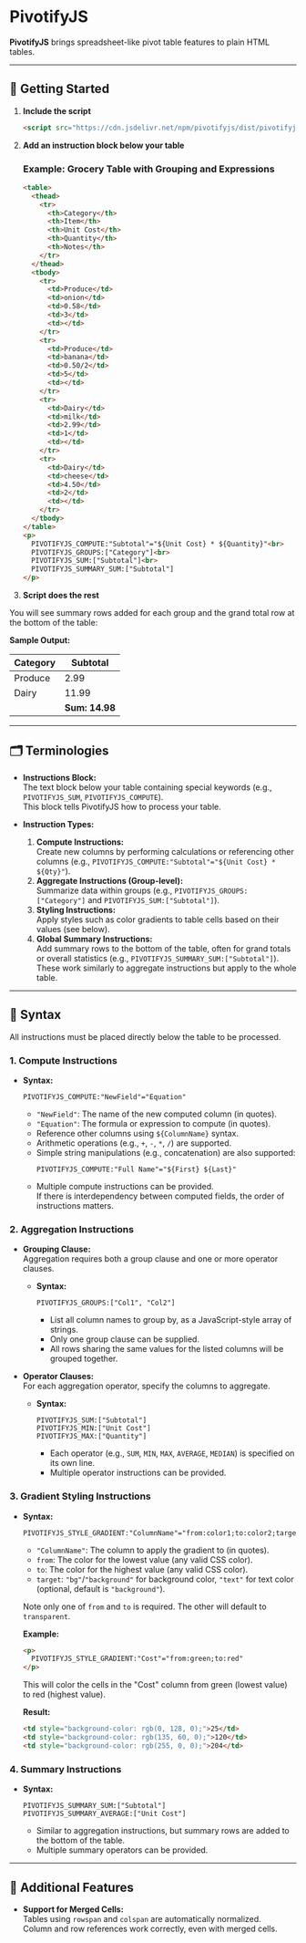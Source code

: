 # PivotifyJS

**PivotifyJS** brings spreadsheet-like pivot table features to plain HTML tables.

---

## 🚀 Getting Started

1. **Include the script**
    ```html
    <script src="https://cdn.jsdelivr.net/npm/pivotifyjs/dist/pivotifyjs.min.js"></script>
    ```

2. **Add an instruction block below your table**

    ### Example: Grocery Table with Grouping and Expressions

    ```html
    <table>
      <thead>
        <tr>
          <th>Category</th>
          <th>Item</th>
          <th>Unit Cost</th>
          <th>Quantity</th>
          <th>Notes</th>
        </tr>
      </thead>
      <tbody>
        <tr>
          <td>Produce</td>
          <td>onion</td>
          <td>0.58</td>
          <td>3</td>
          <td></td>
        </tr>
        <tr>
          <td>Produce</td>
          <td>banana</td>
          <td>0.50/2</td>
          <td>5</td>
          <td></td>
        </tr>
        <tr>
          <td>Dairy</td>
          <td>milk</td>
          <td>2.99</td>
          <td>1</td>
          <td></td>
        </tr>
        <tr>
          <td>Dairy</td>
          <td>cheese</td>
          <td>4.50</td>
          <td>2</td>
          <td></td>
        </tr>
      </tbody>
    </table>
    <p>
      PIVOTIFYJS_COMPUTE:"Subtotal"="${Unit Cost} * ${Quantity}"<br>
      PIVOTIFYJS_GROUPS:["Category"]<br>
      PIVOTIFYJS_SUM:["Subtotal"]<br>
      PIVOTIFYJS_SUMMARY_SUM:["Subtotal"]
    </p>
    ```

3. **Script does the rest**

You will see summary rows added for each group and the grand total row at the bottom of the table:

**Sample Output:**

|Category|Subtotal|
|---|---|
| Produce |2.99
| Dairy | 11.99
| | **Sum: 14.98**

---

## 🗂️ Terminologies

- **Instructions Block:**  
  The text block below your table containing special keywords (e.g., `PIVOTIFYJS_SUM`, `PIVOTIFYJS_COMPUTE`).  
  This block tells PivotifyJS how to process your table.

- **Instruction Types:**  
  1. **Compute Instructions:**  
     Create new columns by performing calculations or referencing other columns (e.g., `PIVOTIFYJS_COMPUTE:"Subtotal"="${Unit Cost} * ${Qty}"`).
  2. **Aggregate Instructions (Group-level):**  
     Summarize data within groups (e.g., `PIVOTIFYJS_GROUPS:["Category"]` and `PIVOTIFYJS_SUM:["Subtotal"]`).
  3. **Styling Instructions:**  
     Apply styles such as color gradients to table cells based on their values (see below).
  4. **Global Summary Instructions:**  
     Add summary rows to the bottom of the table, often for grand totals or overall statistics (e.g., `PIVOTIFYJS_SUMMARY_SUM:["Subtotal"]`).  
     These work similarly to aggregate instructions but apply to the whole table.

---

## 📝 Syntax

All instructions must be placed directly below the table to be processed.

### 1. Compute Instructions

- **Syntax:**  
  ```
  PIVOTIFYJS_COMPUTE:"NewField"="Equation"
  ```
  - `"NewField"`: The name of the new computed column (in quotes).
  - `"Equation"`: The formula or expression to compute (in quotes).
  - Reference other columns using `${ColumnName}` syntax.
  - Arithmetic operations (e.g., `+`, `-`, `*`, `/`) are supported.
  - Simple string manipulations (e.g., concatenation) are also supported:  
    ```
    PIVOTIFYJS_COMPUTE:"Full Name"="${First} ${Last}"
    ```
  - Multiple compute instructions can be provided.  
    If there is interdependency between computed fields, the order of instructions matters.

### 2. Aggregation Instructions

- **Grouping Clause:**  
  Aggregation requires both a group clause and one or more operator clauses.
  - **Syntax:**  
    ```
    PIVOTIFYJS_GROUPS:["Col1", "Col2"]
    ```
    - List all column names to group by, as a JavaScript-style array of strings.
    - Only one group clause can be supplied.
    - All rows sharing the same values for the listed columns will be grouped together.

- **Operator Clauses:**  
  For each aggregation operator, specify the columns to aggregate.
  - **Syntax:**  
    ```
    PIVOTIFYJS_SUM:["Subtotal"]
    PIVOTIFYJS_MIN:["Unit Cost"]
    PIVOTIFYJS_MAX:["Quantity"]
    ```
    - Each operator (e.g., `SUM`, `MIN`, `MAX`, `AVERAGE`, `MEDIAN`) is specified on its own line.
    - Multiple operator instructions can be provided.

### 3. Gradient Styling Instructions

- **Syntax:**  
  ```
  PIVOTIFYJS_STYLE_GRADIENT:"ColumnName"="from:color1;to:color2;target:bg"
  ```
  - `"ColumnName"`: The column to apply the gradient to (in quotes).
  - `from`: The color for the lowest value (any valid CSS color).
  - `to`: The color for the highest value (any valid CSS color).
  - `target`: `"bg"`/`"background"` for background color, `"text"` for text color (optional, default is `"background"`).

  Note only one of `from` and `to` is required. The other will default to `transparent`.

  **Example:**
  ```html
  <p>
    PIVOTIFYJS_STYLE_GRADIENT:"Cost"="from:green;to:red"
  </p>
  ```

  This will color the cells in the "Cost" column from green (lowest value) to red (highest value).

  **Result:**
  ```html
  <td style="background-color: rgb(0, 128, 0);">25</td>
  <td style="background-color: rgb(135, 60, 0);">120</td>
  <td style="background-color: rgb(255, 0, 0);">204</td>
  ```

### 4. Summary Instructions

- **Syntax:**  
  ```
  PIVOTIFYJS_SUMMARY_SUM:["Subtotal"]
  PIVOTIFYJS_SUMMARY_AVERAGE:["Unit Cost"]
  ```
  - Similar to aggregation instructions, but summary rows are added to the bottom of the table.
  - Multiple summary operators can be provided.

---

## 🧩 Additional Features

- **Support for Merged Cells:**  
  Tables using `rowspan` and `colspan` are automatically normalized.  
  Column and row references work correctly, even with merged cells.
